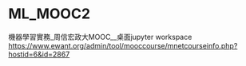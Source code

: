 # ML_MOOC2
機器學習實務_周信宏政大MOOC__桌面jupyter workspace <br>
https://www.ewant.org/admin/tool/mooccourse/mnetcourseinfo.php?hostid=6&id=2867
